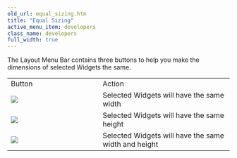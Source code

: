 ```yaml
---
old_url: equal_sizing.htm
title: "Equal Sizing"
active_menu_item: developers
class_name: developers
full_width: true
---
```



The Layout Menu Bar contains three buttons to help you make the dimensions of selected Widgets the same.

<table>
<tr>
<td width="160">
Button

</td>
<td width="16">
</td>
<td>
Action

</td>
</tr>
<tr>
<td width="160">
  <img src="/img/docs/size_horizontal.png"></img>

</td>
<td width="16">
</td>
<td>
Selected Widgets will have the same width

</td>
</tr>
<tr>
<td width="160">
  <img src="/img/docs/size_height.png"></img>

</td>
<td width="16">
</td>
<td>
Selected Widgets will have the same height

</td>
</tr>
<tr>
<td width="160">
  <img src="/img/docs/size_equal.png"></img>

</td>
<td width="16">
</td>
<td>
Selected Widgets will have the same width and height

</td>
</tr>
</table>

